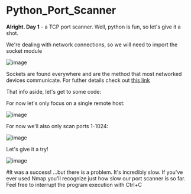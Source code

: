 # Python_Port_Scanner

**Alright. Day 1** - a TCP port scanner. Well, python is fun, so let's give it a shot. 

We're dealing with network connections, so we will need to import the socket module

![image](https://user-images.githubusercontent.com/86580417/144463675-011563b7-1c85-409d-90af-f318d3e07f7d.png)

Sockets are found everywhere and are the method that most networked devices communicate. For futher details check out [this link](https://docs.python.org/3/library/socket.html)

That info aside, let's get to some code:

For now let's only focus on a single remote host:

![image](https://user-images.githubusercontent.com/86580417/144465337-37903bbc-68a4-4a89-b643-a2e3e10f1d2e.png)

For now we'll also only scan ports 1-1024:

![image](https://user-images.githubusercontent.com/86580417/144512041-348ebc97-4ea8-47d1-8647-7e96ef205432.png)

Let's give it a try!

![image](https://user-images.githubusercontent.com/86580417/144513254-e4ce6e71-6535-4c8e-9477-b5fd05175593.png)

#It was a success! ...but there is a problem. It's incredibly slow. If you've ever used Nmap you'll recognize just how slow our port scanner is so far. Feel free to interrupt the program execution with Ctrl+C 
